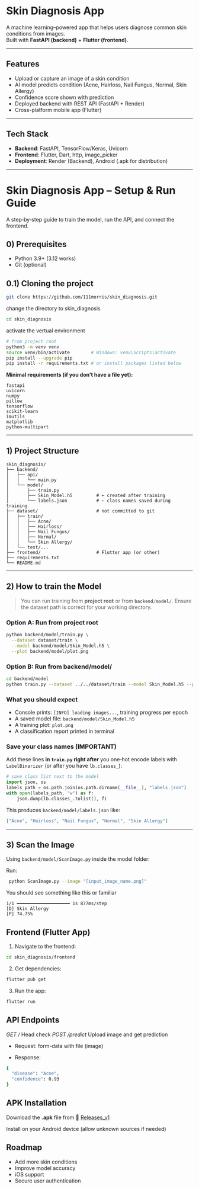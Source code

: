 # Skin Diagnosis App 

A machine learning–powered app that helps users diagnose common skin conditions from images.  
Built with **FastAPI (backend)** + **Flutter (frontend)**.

---

## Features
-  Upload or capture an image of a skin condition
-  AI model predicts condition (Acne, Hairloss, Nail Fungus, Normal, Skin Allergy)
-  Confidence score shown with prediction
-  Deployed backend with REST API (FastAPI + Render)
-  Cross-platform mobile app (Flutter)

---

## Tech Stack
- **Backend**: FastAPI, TensorFlow/Keras, Uvicorn  
- **Frontend**: Flutter, Dart, http, image_picker  
- **Deployment**: Render (Backend), Android (.apk for distribution)  

---


# Skin Diagnosis App – Setup & Run Guide

A step‑by‑step guide to train the model, run the API, and connect the frontend.


## 0) Prerequisites

* Python 3.9+ (3.12 works)
* Git (optional)

## 0.1) Cloning the project
```bash
git clone https://github.com/111morris/skin_diagnosis.git
```

change the directory to skin_diagnosis 

```bash
cd skin_diagnosis
```

activate the vertual environment

```bash
# from project root
python3 -m venv venv
source venv/bin/activate        # Windows: venv\Scripts\activate
pip install --upgrade pip
pip install -r requirements.txt # or install packages listed below
```

**Minimal requirements (if you don’t have a file yet):**

```
fastapi
uvicorn
numpy
pillow
tensorflow
scikit-learn
imutils
matplotlib
python-multipart
```

---


## 1) Project Structure 

```
skin_diagnosis/
├── backend/
│   ├── api/
│   │   └── main.py
│   └── model/
│       ├── train.py
│       ├── Skin_Model.h5         # ← created after training
│       └── labels.json           # ← class names saved during training
├── dataset/                      # not committed to git
│   ├── train/
│   │   ├── Acne/
│   │   ├── Hairloss/
│   │   ├── Nail Fungus/
│   │   ├── Normal/
│   │   └── Skin Allergy/
│   └── test/...
├── frontend/                     # Flutter app (or other)
├── requirements.txt
└── README.md
```

---

## 2) How to train the Model

> You can run training from **project root** or from **`backend/model/`**. Ensure the dataset path is correct for your working directory.

### Option A: Run from **project root**

```bash
python backend/model/train.py \
  --dataset dataset/train \
  --model backend/model/Skin_Model.h5 \
  --plot backend/model/plot.png
```

### Option B: Run from **backend/model/**

```bash
cd backend/model
python train.py --dataset ../../dataset/train --model Skin_Model.h5 --plot plot.png
```

### What you should expect

* Console prints: `[INFO] loading images...`, training progress per epoch
* A saved model file: `backend/model/Skin_Model.h5`
* A training plot: `plot.png`
* A classification report printed in terminal

### Save your class names (IMPORTANT)

Add these lines **in ************`train.py`************ right after** you one‑hot encode labels with `LabelBinarizer` (or after you have `lb.classes_`):

```python
# save class list next to the model
import json, os
labels_path = os.path.join(os.path.dirname(__file__), "labels.json")
with open(labels_path, "w") as f:
    json.dump(lb.classes_.tolist(), f)
```

This produces `backend/model/labels.json` like:

```json
["Acne", "Hairloss", "Nail Fungus", "Normal", "Skin Allergy"]
```

[//]: # (> The API will load this file to map prediction indices → class names.)

---

## 3) Scan the Image

Using `backend/model/ScanImage.py` inside the model folder:

Run:
```bash
 python ScanImage.py --image "[input_image_name.png]"
```

You should see something like this or familiar

```
1/1 ━━━━━━━━━━━━━━━━━━━━ 1s 877ms/step
[D] Skin Allergy
[P] 74.75%
```


## Frontend (Flutter App)

1. Navigate to the frontend:
```bash
cd skin_diagnosis/frontend
```

2. Get dependencies:
```bash
flutter pub get
```

3. Run the app:

```bash
flutter run
```

## API Endpoints
*GET /* Head check 
*POST /predict* Upload image and get prediction 
- Request: form-data with file (image)

- Response:

```bash
{
  "disease": "Acne",
  "confidence": 0.93
}
```

## APK Installation

Download the **.apk** file from 📱 [Releases_v1](https://drive.google.com/file/d/1V6z062Dfc2t0664eJVdtxdRREbK0seUk/view?usp=drive_link)


Install on your Android device (allow unknown sources if needed)


## Roadmap

- Add more skin conditions
- Improve model accuracy
- iOS support
- Secure user authentication

